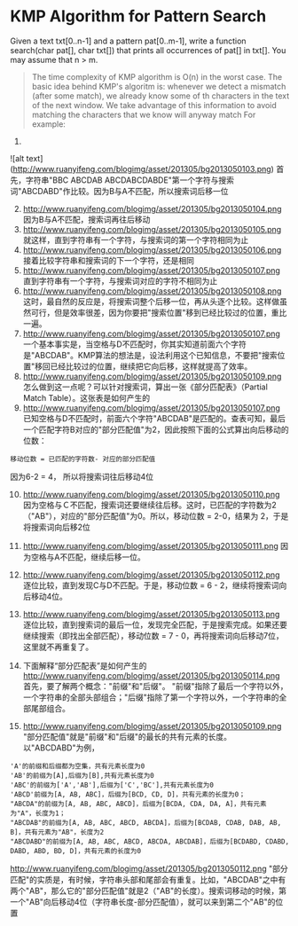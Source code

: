 # KMP Algorithm for Pattern Search
Given a text txt[0..n-1] and a pattern pat[0..m-1], write a function search(char pat[], char txt[]) that prints all occurrences of pat[] in txt[]. You may assume that n > m.
> The time complexity of KMP algorithm is O(n) in the worst case.
The basic idea behind KMP's algoritm is: whenever we detect a mismatch (after some match), we already know some of th characters in the text of the next window. We take advantage of this information to avoid matching the characters that we know will anyway match
For example:
1. 
![alt text] (http://www.ruanyifeng.com/blogimg/asset/201305/bg2013050103.png)
首先，字符串"BBC ABCDAB ABCDABCDABDE"第一个字符与搜索词"ABCDABD"作比较。因为B与A不匹配，所以搜索词后移一位

2. http://www.ruanyifeng.com/blogimg/asset/201305/bg2013050104.png
  因为B与A不匹配，搜索词再往后移动
3. http://www.ruanyifeng.com/blogimg/asset/201305/bg2013050105.png
  就这样，直到字符串有一个字符，与搜索词的第一个字符相同为止
4. http://www.ruanyifeng.com/blogimg/asset/201305/bg2013050106.png
  接着比较字符串和搜索词的下一个字符，还是相同
5. http://www.ruanyifeng.com/blogimg/asset/201305/bg2013050107.png
  直到字符串有一个字符，与搜索词对应的字符不相同为止
6. http://www.ruanyifeng.com/blogimg/asset/201305/bg2013050108.png
  这时，最自然的反应是，将搜索词整个后移一位，再从头逐个比较。这样做虽然可行，但是效率很差，因为你要把"搜索位置"移到已经比较过的位置，重比一遍。 
7. http://www.ruanyifeng.com/blogimg/asset/201305/bg2013050107.png
 一个基本事实是，当空格与D不匹配时，你其实知道前面六个字符是"ABCDAB"。KMP算法的想法是，设法利用这个已知信息，不要把"搜索位置"移回已经比较过的位置，继续把它向后移，这样就提高了效率。
8. http://www.ruanyifeng.com/blogimg/asset/201305/bg2013050109.png
 怎么做到这一点呢？可以针对搜索词，算出一张《部分匹配表》（Partial Match Table）。这张表是如何产生的
10. http://www.ruanyifeng.com/blogimg/asset/201305/bg2013050107.png
 已知空格与D不匹配时，前面六个字符"ABCDAB"是匹配的。查表可知，最后一个匹配字符B对应的"部分匹配值"为2，因此按照下面的公式算出向后移动的位数：
 ```
 移动位数 = 已匹配的字符数- 对应的部分匹配值
 ```
 因为6-2 = 4， 所以将搜索词往后移动4位
 
 10. http://www.ruanyifeng.com/blogimg/asset/201305/bg2013050110.png
  因为空格与Ｃ不匹配，搜索词还要继续往后移。这时，已匹配的字符数为2（"AB"），对应的"部分匹配值"为0。所以，移动位数 =   2-0，结果为 2，于是将搜索词向后移2位
 11. http://www.ruanyifeng.com/blogimg/asset/201305/bg2013050111.png
  因为空格与A不匹配，继续后移一位。
 12. http://www.ruanyifeng.com/blogimg/asset/201305/bg2013050112.png
  逐位比较，直到发现C与D不匹配。于是，移动位数 = 6 - 2，继续将搜索词向后移动4位。
 13. http://www.ruanyifeng.com/blogimg/asset/201305/bg2013050113.png
  逐位比较，直到搜索词的最后一位，发现完全匹配，于是搜索完成。如果还要继续搜索（即找出全部匹配），移动位数 = 7 - 0，再将搜索词向后移动7位，这里就不再重复了。
  
 14. 下面解释“部分匹配表”是如何产生的
  http://www.ruanyifeng.com/blogimg/asset/201305/bg2013050114.png
  首先，要了解两个概念："前缀"和"后缀"。 "前缀"指除了最后一个字符以外，一个字符串的全部头部组合；"后缀"指除了第一个字符以外，一个字符串的全部尾部组合。
  
 15. http://www.ruanyifeng.com/blogimg/asset/201305/bg2013050109.png
 "部分匹配值"就是"前缀"和"后缀"的最长的共有元素的长度。以"ABCDABD"为例，
 ```
 'A'的前缀和后缀都为空集，共有元素长度为0
 'AB'的前缀为[A],后缀为[B],共有元素长度为0
 'ABC'的前缀为['A','AB'],后缀为['C','BC'],共有元素长度为0
 'ABCD'前缀为[A, AB, ABC]，后缀为[BCD, CD, D]，共有元素的长度为0；
 "ABCDA"的前缀为[A, AB, ABC, ABCD]，后缀为[BCDA, CDA, DA, A]，共有元素为"A"，长度为1；
 "ABCDAB"的前缀为[A, AB, ABC, ABCD, ABCDA]，后缀为[BCDAB, CDAB, DAB, AB, B]，共有元素为"AB"，长度为2
 "ABCDABD"的前缀为[A, AB, ABC, ABCD, ABCDA, ABCDAB]，后缀为[BCDABD, CDABD, DABD, ABD, BD, D]，共有元素的长度为0
 ```
 http://www.ruanyifeng.com/blogimg/asset/201305/bg2013050112.png
 "部分匹配"的实质是，有时候，字符串头部和尾部会有重复。比如，"ABCDAB"之中有两个"AB"，那么它的"部分匹配值"就是2（"AB"的长度）。搜索词移动的时候，第一个"AB"向后移动4位（字符串长度-部分匹配值），就可以来到第二个"AB"的位置
